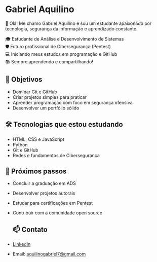 # Gabriel Aquilino
👋 Olá! Me chamo Gabriel Aquilino e sou um estudante apaixonado por tecnologia, segurança da informação e aprendizado constante.

🎓 Estudante de Análise e Desenvolvimento de Sistemas  
🛡️ Futuro profissional de Cibersegurança (Pentest)  
💻 Iniciando meus estudos em programação e GitHub  
📚 Sempre aprendendo e compartilhando!

## 📌 Objetivos
- Dominar Git e GitHub
- Criar projetos simples para praticar
- Aprender programação com foco em segurança ofensiva
- Desenvolver um portfólio sólido

## 🛠 Tecnologias que estou estudando

- HTML, CSS e JavaScript
- Python
- Git e GitHub
- Redes e fundamentos de Cibersegurança

## 🚀 Próximos passos

- Concluir a graduação em ADS
- Desenvolver projetos autorais
- Estudar para certificações em Pentest
- Contribuir com a comunidade open source

  ## 📫 Contato

- [LinkedIn](https://www.linkedin.com/in/gabriel-aquilino-10b0201aa/)
- Email: aquilinogabriel7@gmail.com
